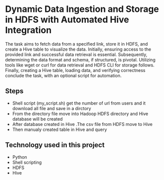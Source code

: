 # Dynamic Data Ingestion and Storage in HDFS with Automated Hive Integration

The task aims to fetch data from a specified link, store it in HDFS, and create a Hive table to visualize the data. 
Initially, ensuring access to the provided link and successful data retrieval is essential. Subsequently, determining the data format and schema, 
if structured, is pivotal. Utilizing tools like wget or curl for data retrieval and HDFS CLI for storage follows. Finally, creating a Hive table, 
loading data, and verifying correctness conclude the task, with an optional script for automation.

## Steps 
* Shell script (my_script.sh) get the number of url from users and it download all file and save in a dirctory
* From the directory file move into Hadoop HDFS directory and Hive database will be created
* After database created in Hive .The csv file from HDFS move to Hive
* Then manualy created table in Hive and query

## Technology used in this project
 * Python
 * Shell scripting
 * HDFS
 * Hive
 
